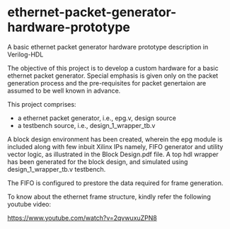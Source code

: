 # ethernet-packet-generator-hardware-prototype
A basic ethernet packet generator hardware prototype description in Verilog-HDL

The objective of this project is to develop a custom hardware for a basic ethernet packet generator. Special emphasis is given only on the packet generation process and the pre-requisites for packet genertaion are assumed to be well known in advance.

This project comprises:
- a ethernet packet generator, i.e., epg.v, design source
- a testbench source, i.e., design_1_wrapper_tb.v

A block design environment has been created, wherein the epg module is included along with few inbuit Xilinx IPs namely, FIFO generator and utility vector logic, as illustrated in the Block Design.pdf file. A top hdl wrapper has been generated for the block design, and simulated using design_1_wrapper_tb.v testbench.

The FIFO is configured to prestore the data required for frame generation.

To know about the ethernet frame structure, kindly refer the following youtube video:

https://www.youtube.com/watch?v=2qvwuxuZPN8
